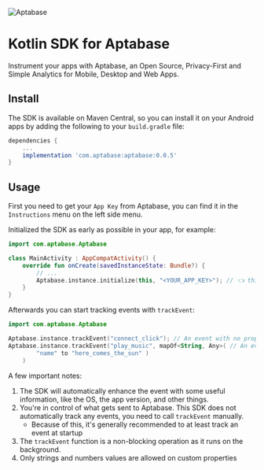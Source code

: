 ![Aptabase](https://aptabase.com/og.png)

# Kotlin SDK for Aptabase

Instrument your apps with Aptabase, an Open Source, Privacy-First and Simple Analytics for Mobile, Desktop and Web Apps.

## Install

The SDK is available on Maven Central, so you can install it on your Android apps by adding the following to your `build.gradle` file:

```gradle
dependencies {
    ...
    implementation 'com.aptabase:aptabase:0.0.5'
}
```

## Usage

First you need to get your `App Key` from Aptabase, you can find it in the `Instructions` menu on the left side menu.

Initialized the SDK as early as possible in your app, for example:

```kotlin
import com.aptabase.Aptabase

class MainActivity : AppCompatActivity() {
    override fun onCreate(savedInstanceState: Bundle?) {
        // ...
        Aptabase.instance.initialize(this, "<YOUR_APP_KEY>"); // 👈 this is where you enter your App Key
    }
}
```

Afterwards you can start tracking events with `trackEvent`:

```kotlin
import com.aptabase.Aptabase

Aptabase.instance.trackEvent("connect_click"); // An event with no properties
Aptabase.instance.trackEvent("play_music", mapOf<String, Any>( // An event with a custom property
        "name" to "here_comes_the_sun" )
    ) 
```

A few important notes:

1. The SDK will automatically enhance the event with some useful information, like the OS, the app version, and other things.
2. You're in control of what gets sent to Aptabase. This SDK does not automatically track any events, you need to call `trackEvent` manually.
   - Because of this, it's generally recommended to at least track an event at startup
3. The `trackEvent` function is a non-blocking operation as it runs on the background.
4. Only strings and numbers values are allowed on custom properties